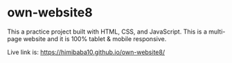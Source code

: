 # own-website8

This a practice project built with HTML, CSS, and JavaScript.
This is a multi-page website and it is 100% tablet & mobile responsive.

Live link is: https://himibaba10.github.io/own-website8/
